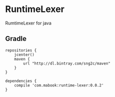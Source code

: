 RuntimeLexer
============

RumtimeLexer for java


## Gradle

```
repositories {
    jcenter()
    maven {
        url "http://dl.bintray.com/sng2c/maven"
    }
}

dependencies {
    compile 'com.mabook:runtime-lexer:0.0.2'
}
```

